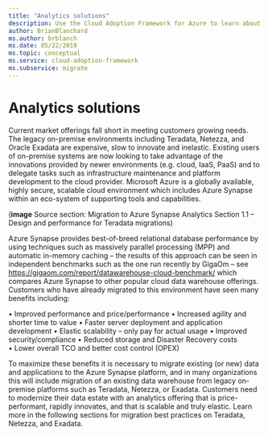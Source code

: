 ```yaml
---
title: "Analytics solutions"
description: Use the Cloud Adoption Framework for Azure to learn about analytic solutions with teradata, netezza, and exadata.
author: BrianBlanchard
ms.author: brblanch
ms.date: 05/22/2019
ms.topic: conceptual
ms.service: cloud-adoption-framework
ms.subservice: migrate
---
```


# Analytics solutions

Current market offerings fall short in meeting customers growing needs. The legacy on-premise environments including Teradata, Netezza, and Oracle Exadata are expensive, slow to innovate and inelastic.  Existing users of on-premise systems are now looking to take advantage of the innovations provided by newer environments (e.g. cloud, IaaS, PaaS) and to delegate tasks such as infrastructure maintenance and platform development to the cloud provider. 
Microsoft Azure is a globally available, highly secure, scalable cloud environment which includes Azure Synapse within an eco-system of supporting tools and capabilities. 

(**image** Source section: Migration to Azure Synapse Analytics Section 1.1 – Design and performance for Teradata migrations)

Azure Synapse provides best-of-breed relational database performance by using techniques such as massively parallel processing (MPP) and automatic in-memory caching – the results of this approach can be seen in independent benchmarks such as the one run recently by GigaOm – see https://gigaom.com/report/datawarehouse-cloud-benchmark/ which compares Azure Synapse to other popular cloud data warehouse offerings. Customers who have already migrated to this environment have seen many benefits including: 

• Improved performance and price/performance 
• Increased agility and shorter time to value 
• Faster server deployment and application development 
• Elastic scalability – only pay for actual usage 
• Improved security/compliance 
• Reduced storage and Disaster Recovery costs  
• Lower overall TCO and better cost control (OPEX)

To maximize these benefits it is necessary to migrate existing (or new) data and applications to the Azure Synapse platform, and in many organizations this will include migration of an existing data warehouse from legacy on-premise platforms such as Teradata, Netezza, or Exadata. Customers need to modernize their data estate with an analytics offering that is price-performant, rapidly innovates, and that is scalable and truly elastic. Learn more in the following sections for migration best practices on Teradata, Netezza, and Exadata. 



